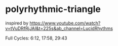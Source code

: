 # polyrhythmic-triangle

inspired by https://www.youtube.com/watch?v=tVuDRfRjJAI&t=225s&ab_channel=LucidRhythms

Full Cycles: 6:12, 17:58, 29:43